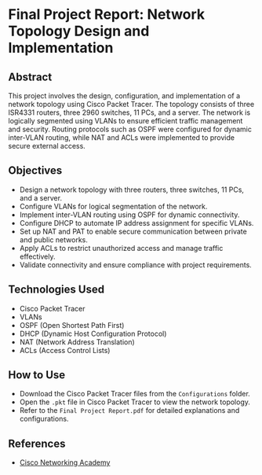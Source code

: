 # Final Project Report: Network Topology Design and Implementation

## Abstract
This project involves the design, configuration, and implementation of a network topology using Cisco Packet Tracer. The topology consists of three ISR4331 routers, three 2960 switches, 11 PCs, and a server. The network is logically segmented using VLANs to ensure efficient traffic management and security. Routing protocols such as OSPF were configured for dynamic inter-VLAN routing, while NAT and ACLs were implemented to provide secure external access.

## Objectives
- Design a network topology with three routers, three switches, 11 PCs, and a server.
- Configure VLANs for logical segmentation of the network.
- Implement inter-VLAN routing using OSPF for dynamic connectivity.
- Configure DHCP to automate IP address assignment for specific VLANs.
- Set up NAT and PAT to enable secure communication between private and public networks.
- Apply ACLs to restrict unauthorized access and manage traffic effectively.
- Validate connectivity and ensure compliance with project requirements.

## Technologies Used
- Cisco Packet Tracer
- VLANs
- OSPF (Open Shortest Path First)
- DHCP (Dynamic Host Configuration Protocol)
- NAT (Network Address Translation)
- ACLs (Access Control Lists)

## How to Use
- Download the Cisco Packet Tracer files from the `Configurations` folder.
- Open the `.pkt` file in Cisco Packet Tracer to view the network topology.
- Refer to the `Final Project Report.pdf` for detailed explanations and configurations.

## References
- [Cisco Networking Academy](https://www.netacad.com) 
